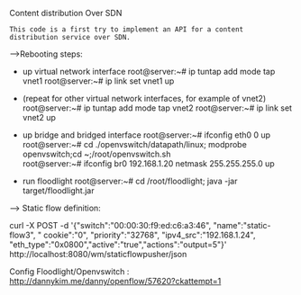 Content distribution Over SDN 



    This code is a first try to implement an API for a content distribution service over SDN. 
    
    


-->Rebooting steps:

- up virtual network interface
root@server:~# ip tuntap add mode tap vnet1
root@server:~# ip link set vnet1 up

- (repeat for other virtual network interfaces, for example of vnet2)
root@server:~# ip tuntap add mode tap vnet2
root@server:~# ip link set vnet2 up

- up bridge and bridged interface
root@server:~# ifconfig eth0 0 up
root@server:~# cd ./openvswitch/datapath/linux; modprobe openvswitch;cd ~;/root/openvswitch.sh  
root@server:~# ifconfig br0 192.168.1.20 netmask 255.255.255.0 up

- run floodlight
root@server:~# cd /root/floodlight; java -jar target/floodlight.jar


--> Static flow definition:


curl -X POST -d '{"switch":"00:00:30:f9:ed:c6:a3:46", "name":"static-flow3", " cookie":"0", "priority":"32768", "ipv4_src":"192.168.1.24", "eth_type":"0x0800","active":"true","actions":"output=5"}' http://localhost:8080/wm/staticflowpusher/json


Config Floodlight/Openvswitch : http://dannykim.me/danny/openflow/57620?ckattempt=1

